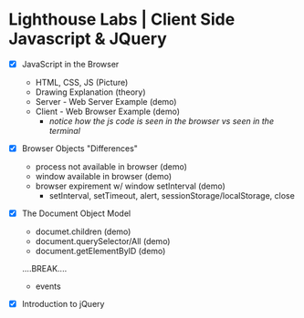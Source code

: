 # Lighthouse Labs | Client Side Javascript & JQuery

* [x] JavaScript in the Browser 
    - HTML, CSS, JS (Picture)
    - Drawing Explanation (theory)
    - Server - Web Server Example (demo)
    - Client - Web Browser Example (demo)
        - *notice how the js code is seen in the browser vs seen in the terminal* 

* [x] Browser Objects "Differences"
    - process not available in browser (demo)
    - window available in browser (demo)
    - browser expirement w/ window setInterval (demo)
        - setInterval, setTimeout, alert, sessionStorage/localStorage, close

* [x] The Document Object Model
    - documet.children (demo)
    - document.querySelector/All (demo)
    - document.getElementByID (demo)

    ....BREAK....

    - events
    
* [x] Introduction to jQuery